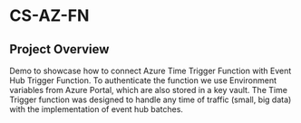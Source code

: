 # CS-AZ-FN

## Project Overview
Demo to showcase how to connect Azure Time Trigger Function with Event Hub Trigger Function. To authenticate the function we use Environment variables from Azure Portal, which are also stored in a key vault. The Time Trigger function was designed to handle any time of traffic (small, big data) with the implementation of event hub batches.
